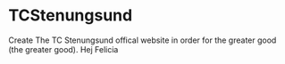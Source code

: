 # TCStenungsund
Create The TC Stenungsund offical website in order for the greater good (the greater good).
Hej Felicia
